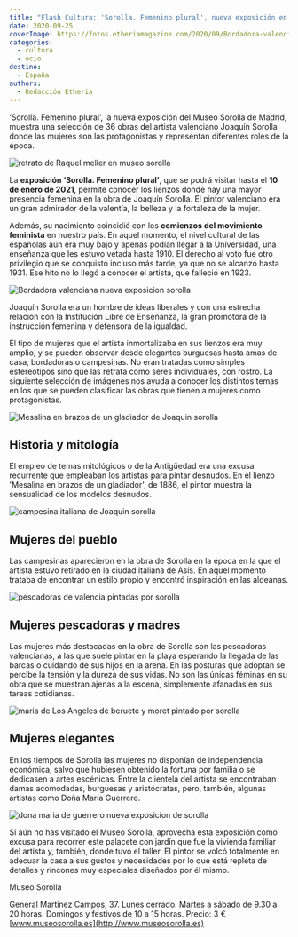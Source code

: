 ```yaml
---
title: "Flash Cultura: 'Sorolla. Femenino plural', nueva exposición en Madrid"
date: 2020-09-25
coverImage: https://fotos.etheriamagazine.com/2020/09/Bordadora-valenciana-sorolla.jpg
categories: 
  - cultura
  - ocio
destino: 
  - España
authors: 
  - Redacción Etheria
---
```


‘Sorolla. Femenino plural’, la nueva exposición del Museo Sorolla de Madrid, muestra una 
selección de 36 obras del artista valenciano Joaquín Sorolla donde las mujeres son las 
protagonistas y representan diferentes roles de la época. 

![retrato de Raquel meller en museo sorolla](https://fotos.etheriamagazine.com/2020/09/Retrato-de-Raquel-Meller-Sorolla.jpg "Retrato de Raquel Meller, 1918. © Museo Sorolla")

La **exposición ‘Sorolla. Femenino plural’**, que se podrá visitar hasta el **10 de 
enero de 2021**, permite conocer los lienzos donde hay una mayor presencia femenina en 
la obra de Joaquín Sorolla. El pintor valenciano era un gran admirador de la valentía, 
la belleza y la fortaleza de la mujer. 

Además, su nacimiento coincidió con los **comienzos del movimiento feminista** en 
nuestro país. En aquel momento, el nivel cultural de las españolas aún era muy bajo y 
apenas podían llegar a la Universidad, una enseñanza que les estuvo vetada hasta 1910. 
El derecho al voto fue otro privilegio que se conquistó incluso más tarde, ya que no se 
alcanzó hasta 1931. Ese hito no lo llegó a conocer el artista, que falleció en 1923. 

![Bordadora valenciana nueva exposicion sorolla](https://fotos.etheriamagazine.com/2020/09/Bordadora-valenciana-sorolla.jpg "Bordadora valenciana, 1901. © Colección particular")

Joaquín Sorolla era un hombre de ideas liberales y con una estrecha relación con la 
Institución Libre de Enseñanza, la gran promotora de la instrucción femenina y defensora 
de la igualdad. 

El tipo de mujeres que el artista inmortalizaba en sus lienzos era muy amplio, y se 
pueden observar desde elegantes burguesas hasta amas de casa, bordadoras o campesinas. 
No eran tratadas como simples estereotipos sino que las retrata como seres individuales, 
con rostro. La siguiente selección de imágenes nos ayuda a conocer los distintos temas 
en los que se pueden clasificar las obras que tienen a mujeres como protagonistas. 

![Mesalina en brazos de un gladiador de Joaquin sorolla](https://fotos.etheriamagazine.com/2020/09/Mesalina-en-brazos-de-un-gladiador-sorolla.jpg "Mesalina en brazos de un gladiador, 1886. © BBVA")

## Historia y mitología

El empleo de temas mitológicos o de la Antigüedad era una excusa recurrente que 
empleaban los artistas para pintar desnudos. En el lienzo 'Mesalina en brazos de un 
gladiador', de 1886, el pintor muestra la sensualidad de los modelos desnudos. 

![campesina italiana de Joaquin sorolla](https://fotos.etheriamagazine.com/2020/09/Campesina-italiana-sorolla.jpg "Campesina italiana, 1890. Madrid. © Universidad Complutense de Madrid")

## Mujeres del pueblo

Las campesinas aparecieron en la obra de Sorolla en la época en la que el artista estuvo 
retirado en la ciudad italiana de Asís. En aquel momento trataba de encontrar un estilo 
propio y encontró inspiración en las aldeanas. 

![pescadoras de valencia pintadas por sorolla](https://fotos.etheriamagazine.com/2020/09/Pescadoras-valencianas-sorolla.jpg "Pescadoras valencianas, 1903. © Diputación de Valencia")

## Mujeres pescadoras y madres

Las mujeres más destacadas en la obra de Sorolla son las pescadoras valencianas, a las 
que suele pintar en la playa esperando la llegada de las barcas o cuidando de sus hijos 
en la arena. En las posturas que adoptan se percibe la tensión y la dureza de sus vidas. 
No son las únicas féminas en su obra que se muestran ajenas a la escena, simplemente 
afanadas en sus tareas cotidianas. 

![maria de Los Angeles de beruete y moret pintado por sorolla](https://fotos.etheriamagazine.com/2020/09/Maria-de-los-Angeles-de-Beruete-y-Moret-sorolla.jpg "María de los Ángeles de Beruete y Moret, 1904. © Museo Nacional del Prado")

## Mujeres elegantes

En los tiempos de Sorolla las mujeres no disponían de independencia económica, salvo que 
hubiesen obtenido la fortuna por familia o se dedicasen a artes escénicas. Entre la 
clientela del artista se encontraban damas acomodadas, burguesas y aristócratas, pero, 
también, algunas artistas como Doña María Guerrero. 

![dona maria de guerrero nueva exposicion de sorolla](https://fotos.etheriamagazine.com/2020/09/maria-guerrero-actriz-sorolla.jpg "La actriz Doña María Guerrero como la Dama Boba, 1906. Madrid. © Museo del Prado")

Si aún no has visitado el Museo Sorolla, aprovecha esta exposición como excusa para 
recorrer este palacete con jardín que fue la vivienda familiar del artista y, también, 
donde tuvo el taller. El pintor se volcó totalmente en adecuar la casa a sus gustos y 
necesidades por lo que está repleta de detalles y rincones muy especiales diseñados por 
él mismo. 

Museo Sorolla 

General Martínez Campos, 37. Lunes cerrado. Martes a sábado de 9.30 a 20 horas. Domingos 
y festivos de 10 a 15 horas. Precio: 3 € [www.museosorolla.es](http://www.museosorolla.es)
